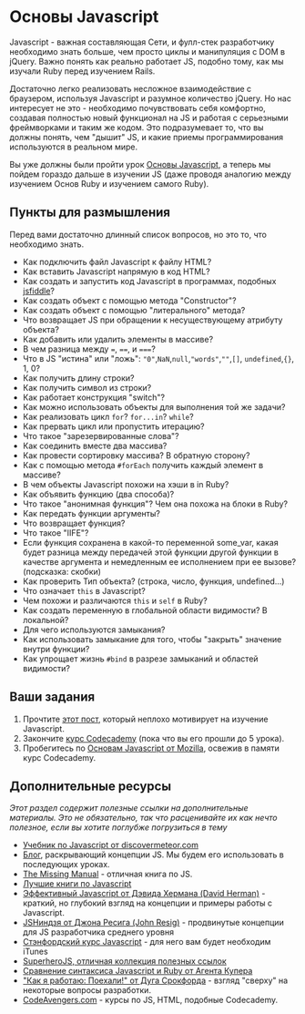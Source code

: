 # Основы Javascript

Javascript - важная составляющая Сети, и фулл-стек разработчику необходимо знать больше, чем просто циклы и манипуляция с DOM в jQuery. Важно понять как реально работает JS, подобно тому, как мы изучали Ruby перед изучением Rails.

Достаточно легко реализовать несложное взаимодействие с браузером, используя Javascript и разумное количество jQuery. Но нас интересует не это - необходимо почувствовать себя комфортно, создавая полностью новый функционал на JS и работая с серьезными фреймворками и таким же кодом. Это подразумевает то, что вы должны понять, чем "дышит" JS, и какие приемы программирования используются в реальном мире.

Вы уже должны были пройти урок [Основы Javascript](/basics-of-web-development/javascript-basics), а теперь мы пойдем гораздо дальше в изучении JS (даже проводя аналогию между изучением Основ Ruby и изучением самого Ruby).

## Пункты для размышления

Перед вами достаточно длинный список вопросов, но это то, что необходимо знать.

* Как подключить файл Javascript к файлу HTML?
* Как вставить Javascript напрямую в код HTML?
* Как создать и запустить код Javascript в программах, подобных [jsfiddle](http://jsfiddle.net/)?
* Как создать объект с помощью метода "Constructor"?
* Как создать объект с помощью "литерального" метода?
* Что возвращает JS при обращении к несуществующему атрибуту объекта?
* Как добавить или удалить элементы в массиве?
* В чем разница между `=`, `==`, и `===`?
* Что в JS "истина" или "ложь": `"0"`,`NaN`,`null`,`"words"`,`""`,`[]`, `undefined`,`{}`, 1, 0?
* Как получить длину строки?
* Как получить символ из строки?
* Как работает конструкция "switch"?
* Как можно использовать объекты для выполнения той же задачи?
* Как реализовать цикл `for`?  `for...in`? `while`?
* Как прервать цикл или пропустить итерацию?
* Что такое "зарезервированные слова"?
* Как соединить вместе два массива?
* Как провести сортировку массива? В обратную сторону?
* Как с помощью метода `#forEach` получить каждый элемент в массиве?
* В чем объекты Javascript похожи на хэши в in Ruby?
* Как объявить функцию (два способа)?
* Что такое "анонимная функция"? Чем она похожа на блоки в Ruby?
* Как передать функции аргументы?
* Что возвращает функция?
* Что такое "IIFE"?
* Если функция сохранена в какой-то переменной some_var, какая будет разница между передачей этой функции другой функции в качестве аргумента и немедленным ее исполнением при ее вызове? (подсказка: скобки)
* Как проверить Тип объекта? (строка, число, функция, undefined...)
* Что означает `this` в Javascript?
* Чем похожи и различаются `this` и `self` в Ruby?
* Как создать переменную в глобальной области видимости? В локальной?
* Для чего используются замыкания?
* Как использовать замыкание для того, чтобы "закрыть" значение внутри функции?
* Как упрощает жизнь `#bind` в разрезе замыканий и областей видимости?

## Ваши задания

1. Прочтите [этот пост](http://javascriptissexy.com/javascript-is-super-sexy/), который неплохо мотивирует на изучение Javascript.
2. Закончите [курс Codecademy](http://www.codecademy.com/tracks/javascript) (пока что вы его прошли до 5 урока).
3. Пробегитесь по [Основам Javascript от Mozilla](https://developer.mozilla.org/en-US/Learn/Getting_started_with_the_web/JavaScript_basics), освежив в памяти курс Codecademy.

## Дополнительные ресурсы

*Этот раздел содержит полезные ссылки на дополнительные материалы. Это не обязательно, так что расценивайте их как нечто полезное, если вы хотите поглубже погрузиться в тему*

* [Учебник по Javascript от discovermeteor.com](https://www.discovermeteor.com/blog/javascript-for-meteor/)
* [Блог](http://javascriptissexy.com/how-to-learn-javascript-properly/), раскрывающий концепции JS. Мы будем его использовать в последующих уроках.
* [The Missing Manual](http://mirror7.meh.or.id/Programming/JavaScript.and.jQuery.The.Missing.Manual.2nd.Edition.pdf) - отличная книга по JS.
* [Лучшие книги по Javascript](http://www.tripwiremagazine.com/2012/11/best-javascript-jquery-books.html)
* [Эффективный Javascript от Дэвида Хермана (David Herman)](http://effectivejs.com/) - краткий, но глубокий взгляд на концепции и примеры работы с Javascript.
* [JSНиндзя от Джона Ресига (John Resig)](http://jsninja.com) - продвинутые концепции для JS разработчика среднего уровня
* [Стэнфордский курс Javascript](https://itunes.apple.com/us/itunes-u/advanced-topics-in-web-development/id454017618?mt=10) - для него вам будет необходим iTunes
* [SuperheroJS, отличная коллекция полезных ссылок](http://superherojs.com/)
* [Сравнение синтаксиса Javascript и Ruby от Агента Купера](http://agentcooper.github.io/js-ruby-comparison/)
* ["Как я работаю: Поехали!" от Дуга Срокфорда](http://coding.smashingmagazine.com/2012/04/27/yahoos-doug-crockford-on-javascript/) - взгляд "сверху" на некоторые вопросы разработки.
* [CodeAvengers.com](http://codeavengers.com/) - курсы по JS, HTML, подобные Codecademy.
